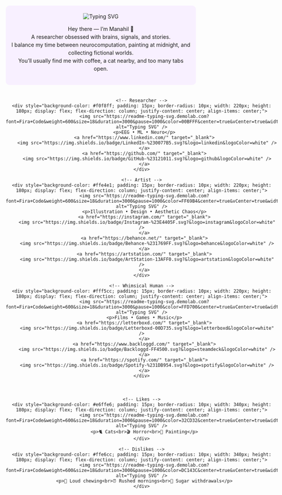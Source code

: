 <div align="center">

  <!-- About Me Row -->
  <div style="display: flex; justify-content: center; margin-bottom: 20px;">
    <div style="background-color: #f8f0ff; padding: 15px; border-radius: 10px; width: 720px; height: 180px; display: flex; flex-direction: column; justify-content: center; align-items: center;">
      <img src="https://readme-typing-svg.demolab.com?font=Fira+Code&weight=600&size=20&duration=3000&pause=1000&color=A020F0&center=true&vCenter=true&width=300&lines=About+Me" alt="Typing SVG" />
      <p style="font-size: 14px; line-height: 1.5; text-align: center;">
        Hey there — I’m Manahil 👋 <br>
        A researcher obsessed with brains, signals, and stories. <br>
        I balance my time between neurocomputation, painting at midnight, and collecting fictional worlds. <br>
        You’ll usually find me with coffee, a cat nearby, and too many tabs open.
      </p>
    </div>
  </div>

  <!-- Top Row (3 boxes) -->
  <div style="display: flex; justify-content: center; gap: 20px; flex-wrap: wrap; margin-bottom: 20px; width: 720px;">
    
    <!-- Researcher -->
    <div style="background-color: #f0f8ff; padding: 15px; border-radius: 10px; width: 220px; height: 180px; display: flex; flex-direction: column; justify-content: center; align-items: center;">
      <img src="https://readme-typing-svg.demolab.com?font=Fira+Code&weight=600&size=18&duration=3000&pause=1000&color=00BFFF&center=true&vCenter=true&width=180&lines=Researcher" alt="Typing SVG" />
      <p>EEG • ML • Neuro</p>
      <a href="https://www.linkedin.com/" target="_blank">
        <img src="https://img.shields.io/badge/LinkedIn-%230077B5.svg?&logo=linkedin&logoColor=white" />
      </a>
      <a href="https://github.com/" target="_blank">
        <img src="https://img.shields.io/badge/GitHub-%23121011.svg?&logo=github&logoColor=white" />
      </a>
    </div>

    <!-- Artist -->
    <div style="background-color: #ffe4e1; padding: 15px; border-radius: 10px; width: 220px; height: 180px; display: flex; flex-direction: column; justify-content: center; align-items: center;">
      <img src="https://readme-typing-svg.demolab.com?font=Fira+Code&weight=600&size=18&duration=3000&pause=1000&color=FF69B4&center=true&vCenter=true&width=180&lines=Artist" alt="Typing SVG" />
      <p>Illustration • Design • Aesthetic Chaos</p>
      <a href="https://instagram.com/" target="_blank">
        <img src="https://img.shields.io/badge/Instagram-%23E4405F.svg?&logo=instagram&logoColor=white" />
      </a>
      <a href="https://behance.net/" target="_blank">
        <img src="https://img.shields.io/badge/Behance-%231769FF.svg?&logo=behance&logoColor=white" />
      </a>
      <a href="https://artstation.com/" target="_blank">
        <img src="https://img.shields.io/badge/ArtStation-13AFF0.svg?&logo=artstation&logoColor=white" />
      </a>
    </div>

    <!-- Whimsical Human -->
    <div style="background-color: #fff5cc; padding: 15px; border-radius: 10px; width: 220px; height: 180px; display: flex; flex-direction: column; justify-content: center; align-items: center;">
      <img src="https://readme-typing-svg.demolab.com?font=Fira+Code&weight=600&size=18&duration=3000&pause=1000&color=FFD700&center=true&vCenter=true&width=200&lines=Whimsical+Human" alt="Typing SVG" />
      <p>Films • Games • Music</p>
      <a href="https://letterboxd.com/" target="_blank">
        <img src="https://img.shields.io/badge/Letterboxd-00D735.svg?&logo=letterboxd&logoColor=white" />
      </a>
      <a href="https://www.backloggd.com/" target="_blank">
        <img src="https://img.shields.io/badge/Backloggd-FF4500.svg?&logo=steamdeck&logoColor=white" />
      </a>
      <a href="https://spotify.com/" target="_blank">
        <img src="https://img.shields.io/badge/Spotify-%231DB954.svg?&logo=spotify&logoColor=white" />
      </a>
    </div>
  </div>

  <!-- Bottom Row (2 boxes) -->
  <div style="display: flex; justify-content: center; gap: 20px; flex-wrap: wrap; width: 720px;">
    
    <!-- Likes -->
    <div style="background-color: #e6ffe6; padding: 15px; border-radius: 10px; width: 340px; height: 180px; display: flex; flex-direction: column; justify-content: center; align-items: center;">
      <img src="https://readme-typing-svg.demolab.com?font=Fira+Code&weight=600&size=18&duration=3000&pause=1000&color=32CD32&center=true&vCenter=true&width=180&lines=Likes" alt="Typing SVG" />
      <p>🐈 Cats<br>🎬 Horror<br>🎨 Painting</p>
    </div>

    <!-- Dislikes -->
    <div style="background-color: #ffe6cc; padding: 15px; border-radius: 10px; width: 340px; height: 180px; display: flex; flex-direction: column; justify-content: center; align-items: center;">
      <img src="https://readme-typing-svg.demolab.com?font=Fira+Code&weight=600&size=18&duration=3000&pause=1000&color=DC143C&center=true&vCenter=true&width=180&lines=Dislikes" alt="Typing SVG" />
      <p>😤 Loud chewing<br>⏰ Rushed mornings<br>🍬 Sugar withdrawals</p>
    </div>
  </div>

</div>
